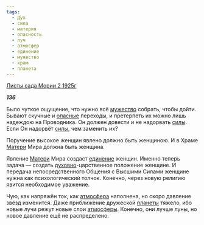 ```yaml
---
tags:
  - Дух
  - сила
  - материя
  - опасность
  - луч
  - атмосфер
  - единение
  - мужество
  - храм
  - планета
---
```

[Листы сада Мории 2 1925г](https://127.0.0.1:4002/agni/1925)

___136___

Было чуткое ощущение, что нужно всё [мужество](../../../tags/#мужество) собрать, чтобы дойти. Бывают скучные и [опасные](../../../tags/#опасность) переходы, и претерпеть их можно лишь надеждою на Проводника. Он должен довести и не надорвать [силы](../../../tags/#сила). Если Он надорвёт [силы](../../../tags/#сила), чем заменить их?   

Поручение высокое женщин явлено должно быть женщиною. И в Храме [Матери](../../../tags/#материя) Мира должна быть женщина.   

Явление [Матери](../../../tags/#материя) Мира создаст [единение](../../../tags/#единение) женщин. Именно теперь задача — создать [духовно](../../../tags/#Дух)-царственное положение женщине. И передача непосредственного Общения с Высшими Силами женщине нужна как психологический толчок. Конечно, через новую религию явится необходимое уважение.   

Чую, как напряжён ток, как [атмосфера](../../../tags/#атмосфер) наполнена, но скоро давление звёзд изменится. Даже приближение дружеской [планеты](../../../tags/#планета) тяжело, ибо новые лучи режут новые слои [атмосферы](../../../tags/#атмосфер). Конечно, они лучше луны, но новое давление ещё не распределено.   

